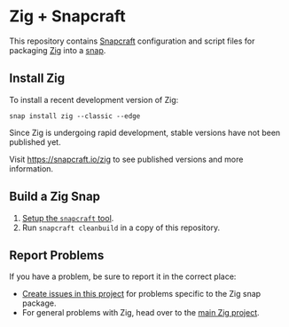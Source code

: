 # Zig + Snapcraft

This repository contains [Snapcraft][1] configuration and script files for packaging [Zig][2] into a [snap][3].

[1]: https://snapcraft.io
[2]: https://ziglang.org
[3]: https://en.wikipedia.org/wiki/Snappy_(package_manager)

## Install Zig

To install a recent development version of Zig:

```
snap install zig --classic --edge
```

Since Zig is undergoing rapid development, stable versions have not been published yet.

Visit https://snapcraft.io/zig to see published versions and more information.

## Build a Zig Snap

1. [Setup the `snapcraft` tool][4].
2. Run `snapcraft cleanbuild` in a copy of this repository.

[4]: https://docs.snapcraft.io/build-snaps/get-started-snapcraft

## Report Problems

If you have a problem, be sure to report it in the correct place:

- [Create issues in this project][5] for problems specific to the Zig snap package.
- For general problems with Zig, head over to the [main Zig project][6].

[5]: https://github.com/jayschwa/snapcraft-zig/issues
[6]: https://github.com/ziglang/zig/issues
